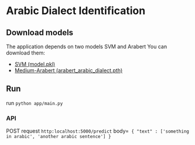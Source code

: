 # Arabic Dialect Identification
## Download models
The application depends on two models SVM and Arabert
You can download them:
* [SVM (model.pkl)](https://www.kaggle.com/fadyelkbeer/ml-arabic-dialects/data)
* [Medium-Arabert (arabert_arabic_dialect.pth)](https://www.kaggle.com/fadyelkbeer/ml-arabic-dialects/data)

## Run

run `python app/main.py`

### API
POST request  `http:localhost:5000/predict`
body=` { "text" : ['something in arabic', 'another arabic sentence'] }`